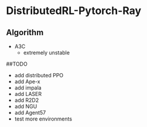 # DistributedRL-Pytorch-Ray

## Algorithm
* A3C
  * extremely unstable

##TODO
* add distributed PPO
* add Ape-x
* add impala
* add LASER
* add R2D2
* add NGU
* add Agent57
* test more environments
